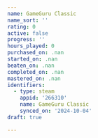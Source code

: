 ```yaml
---
name: GameGuru Classic
name_sort: ''
rating: 0
active: false
progress: ''
hours_played: 0
purchased_on: .nan
started_on: .nan
beaten_on: .nan
completed_on: .nan
mastered_on: .nan
identifiers:
  - type: steam
    appid: '266310'
    name: GameGuru Classic
    synced_on: '2024-10-04'
draft: true

---
```

